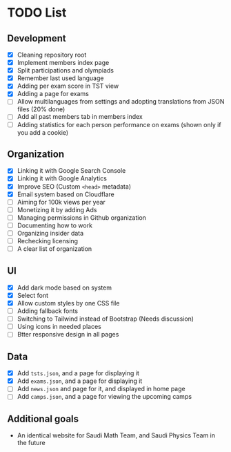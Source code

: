 # TODO List

## Development
- [x] Cleaning repository root
- [x] Implement members index page
- [x] Split participations and olympiads
- [x] Remember last used language
- [x] Adding per exam score in TST view
- [x] Adding a page for exams
- [ ] Allow multilanguages from settings and adopting translations from JSON files (20% done)
- [ ] Add all past members tab in members index
- [ ] Adding statistics for each person performance on exams (shown only if you add a cookie)

## Organization
- [x] Linking it with Google Search Console
- [x] Linking it with Google Analytics
- [x] Improve SEO (Custom `<head>` metadata)
- [x] Email system based on Cloudflare
- [ ] Aiming for 100k views per year
- [ ] Monetizing it by adding Ads
- [ ] Managing permissions in Github organization
- [ ] Documenting how to work
- [ ] Organizing insider data
- [ ] Rechecking licensing
- [ ] A clear list of organization

## UI
- [x] Add dark mode based on system
- [x] Select font
- [x] Allow custom styles by one CSS file
- [ ] Adding fallback fonts
- [ ] Switching to Tailwind instead of Bootstrap (Needs discussion)
- [ ] Using icons in needed places
- [ ] Btter responsive design in all pages

## Data
- [x] Add `tsts.json`, and a page for displaying it
- [x] Add `exams.json`, and a page for displaying it
- [ ] Add `news.json` and page for it, and displayed in home page
- [ ] Add `camps.json`, and a page for viewing the upcoming camps
     
## Additional goals
- An identical website for Saudi Math Team, and Saudi Physics Team in the future
